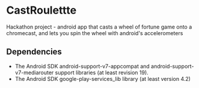 # CastRoulettte

Hackathon project - android app that casts a wheel of fortune game onto a chromecast, and lets you spin the wheel with android's accelerometers

## Dependencies
* The Android SDK android-support-v7-appcompat and android-support-v7-mediarouter support libraries (at least revision 19).
* The Android SDK google-play-services_lib library (at least version 4.2)
